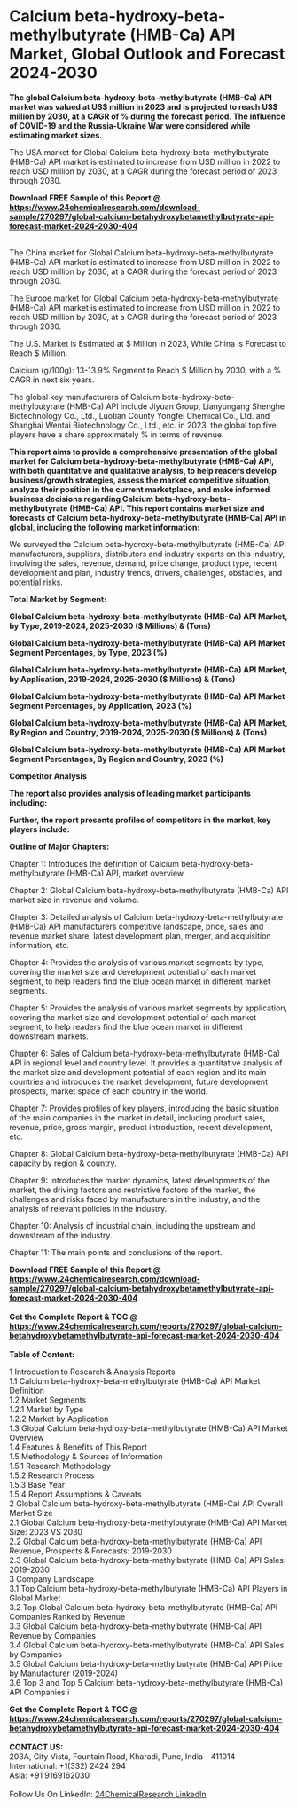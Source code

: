 <h1>Calcium beta-hydroxy-beta-methylbutyrate (HMB-Ca) API Market, Global Outlook and Forecast 2024-2030</h1><p><strong>The global Calcium beta-hydroxy-beta-methylbutyrate (HMB-Ca) API market was valued at US$ million in 2023 and is projected to reach US$ million by 2030, at a CAGR of % during the forecast period. The influence of COVID-19 and the Russia-Ukraine War were considered while estimating market sizes.</strong></p><p>
</p><p>The USA market for Global Calcium beta-hydroxy-beta-methylbutyrate (HMB-Ca) API market is estimated to increase from USD million in 2022 to reach USD million by 2030, at a CAGR during the forecast period of 2023 through 2030.</p><div><b>Download FREE Sample of this Report @ 
            <a href="https://www.24chemicalresearch.com/download-sample/270297/global-calcium-betahydroxybetamethylbutyrate-api-forecast-market-2024-2030-404">
            https://www.24chemicalresearch.com/download-sample/270297/global-calcium-betahydroxybetamethylbutyrate-api-forecast-market-2024-2030-404</a></b></div><br><p>
</p><p>The China market for Global Calcium beta-hydroxy-beta-methylbutyrate (HMB-Ca) API market is estimated to increase from USD million in 2022 to reach USD million by 2030, at a CAGR during the forecast period of 2023 through 2030.</p><p>
</p><p>The Europe market for Global Calcium beta-hydroxy-beta-methylbutyrate (HMB-Ca) API market is estimated to increase from USD million in 2022 to reach USD million by 2030, at a CAGR during the forecast period of 2023 through 2030.</p><p>
</p><p>The U.S. Market is Estimated at $ Million in 2023, While China is Forecast to Reach $ Million.</p><p>
Calcium (g/100g): 13-13.9% Segment to Reach $ Million by 2030, with a % CAGR in next six years.</p><p>
The global key manufacturers of Calcium beta-hydroxy-beta-methylbutyrate (HMB-Ca) API include Jiyuan Group, Lianyungang Shenghe Biotechnology Co., Ltd., Luotian County Yongfei Chemical Co., Ltd. and Shanghai Wentai Biotechnology Co., Ltd., etc. in 2023, the global top five players have a share approximately % in terms of revenue.</p><p>
<strong>This report aims to provide a comprehensive presentation of the global market for Calcium beta-hydroxy-beta-methylbutyrate (HMB-Ca) API, with both quantitative and qualitative analysis, to help readers develop business/growth strategies, assess the market competitive situation, analyze their position in the current marketplace, and make informed business decisions regarding Calcium beta-hydroxy-beta-methylbutyrate (HMB-Ca) API. This report contains market size and forecasts of Calcium beta-hydroxy-beta-methylbutyrate (HMB-Ca) API in global, including the following market information:</strong></p><p>
</p><p>
</p><p>We surveyed the Calcium beta-hydroxy-beta-methylbutyrate (HMB-Ca) API manufacturers, suppliers, distributors and industry experts on this industry, involving the sales, revenue, demand, price change, product type, recent development and plan, industry trends, drivers, challenges, obstacles, and potential risks.</p><p>
<strong>Total Market by Segment:</strong></p><p>
<strong>Global Calcium beta-hydroxy-beta-methylbutyrate (HMB-Ca) API Market, by Type, 2019-2024, 2025-2030 ($ Millions) &amp; (Tons)</strong></p><p>
<strong>Global Calcium beta-hydroxy-beta-methylbutyrate (HMB-Ca) API Market Segment Percentages, by Type, 2023 (%)</strong></p><p>
</p><p>
<strong>Global Calcium beta-hydroxy-beta-methylbutyrate (HMB-Ca) API Market, by Application, 2019-2024, 2025-2030 ($ Millions) &amp; (Tons)</strong></p><p>
<strong>Global Calcium beta-hydroxy-beta-methylbutyrate (HMB-Ca) API Market Segment Percentages, by Application, 2023 (%)</strong></p><p>
</p><p>
<strong>Global Calcium beta-hydroxy-beta-methylbutyrate (HMB-Ca) API Market, By Region and Country, 2019-2024, 2025-2030 ($ Millions) &amp; (Tons)</strong></p><p>
<strong>Global Calcium beta-hydroxy-beta-methylbutyrate (HMB-Ca) API Market Segment Percentages, By Region and Country, 2023 (%)</strong></p><p>
</p><p>
<strong>Competitor Analysis</strong></p><p>
<strong>The report also provides analysis of leading market participants including:</strong></p><p>
</p><p>
<strong>Further, the report presents profiles of competitors in the market, key players include:</strong></p><p>
</p><p>
<strong>Outline of Major Chapters:</strong></p><p>
</p><p>Chapter 1: Introduces the definition of Calcium beta-hydroxy-beta-methylbutyrate (HMB-Ca) API, market overview.</p><p>
Chapter 2: Global Calcium beta-hydroxy-beta-methylbutyrate (HMB-Ca) API market size in revenue and volume.</p><p>
Chapter 3: Detailed analysis of Calcium beta-hydroxy-beta-methylbutyrate (HMB-Ca) API manufacturers competitive landscape, price, sales and revenue market share, latest development plan, merger, and acquisition information, etc.</p><p>
Chapter 4: Provides the analysis of various market segments by type, covering the market size and development potential of each market segment, to help readers find the blue ocean market in different market segments.</p><p>
Chapter 5: Provides the analysis of various market segments by application, covering the market size and development potential of each market segment, to help readers find the blue ocean market in different downstream markets.</p><p>
Chapter 6: Sales of Calcium beta-hydroxy-beta-methylbutyrate (HMB-Ca) API in regional level and country level. It provides a quantitative analysis of the market size and development potential of each region and its main countries and introduces the market development, future development prospects, market space of each country in the world.</p><p>
Chapter 7: Provides profiles of key players, introducing the basic situation of the main companies in the market in detail, including product sales, revenue, price, gross margin, product introduction, recent development, etc.</p><p>
Chapter 8: Global Calcium beta-hydroxy-beta-methylbutyrate (HMB-Ca) API capacity by region &amp; country.</p><p>
Chapter 9: Introduces the market dynamics, latest developments of the market, the driving factors and restrictive factors of the market, the challenges and risks faced by manufacturers in the industry, and the analysis of relevant policies in the industry.</p><p>
Chapter 10: Analysis of industrial chain, including the upstream and downstream of the industry.</p><p>
Chapter 11: The main points and conclusions of the report.</p><div><b>Download FREE Sample of this Report @ 
            <a href="https://www.24chemicalresearch.com/download-sample/270297/global-calcium-betahydroxybetamethylbutyrate-api-forecast-market-2024-2030-404">
            https://www.24chemicalresearch.com/download-sample/270297/global-calcium-betahydroxybetamethylbutyrate-api-forecast-market-2024-2030-404</a></b></div><br><div><b>Get the Complete Report & TOC @ 
            <a href="https://www.24chemicalresearch.com/reports/270297/global-calcium-betahydroxybetamethylbutyrate-api-forecast-market-2024-2030-404">
            https://www.24chemicalresearch.com/reports/270297/global-calcium-betahydroxybetamethylbutyrate-api-forecast-market-2024-2030-404</a></b></div><br>
            <b>Table of Content:</b><p>1 Introduction to Research & Analysis Reports<br />
    1.1 Calcium beta-hydroxy-beta-methylbutyrate (HMB-Ca) API Market Definition<br />
    1.2 Market Segments<br />
        1.2.1 Market by Type<br />
        1.2.2 Market by Application<br />
    1.3 Global Calcium beta-hydroxy-beta-methylbutyrate (HMB-Ca) API Market Overview<br />
    1.4 Features & Benefits of This Report<br />
    1.5 Methodology & Sources of Information<br />
        1.5.1 Research Methodology<br />
        1.5.2 Research Process<br />
        1.5.3 Base Year<br />
        1.5.4 Report Assumptions & Caveats<br />
2 Global Calcium beta-hydroxy-beta-methylbutyrate (HMB-Ca) API Overall Market Size<br />
    2.1 Global Calcium beta-hydroxy-beta-methylbutyrate (HMB-Ca) API Market Size: 2023 VS 2030<br />
    2.2 Global Calcium beta-hydroxy-beta-methylbutyrate (HMB-Ca) API Revenue, Prospects & Forecasts: 2019-2030<br />
    2.3 Global Calcium beta-hydroxy-beta-methylbutyrate (HMB-Ca) API Sales: 2019-2030<br />
3 Company Landscape<br />
    3.1 Top Calcium beta-hydroxy-beta-methylbutyrate (HMB-Ca) API Players in Global Market<br />
    3.2 Top Global Calcium beta-hydroxy-beta-methylbutyrate (HMB-Ca) API Companies Ranked by Revenue<br />
    3.3 Global Calcium beta-hydroxy-beta-methylbutyrate (HMB-Ca) API Revenue by Companies<br />
    3.4 Global Calcium beta-hydroxy-beta-methylbutyrate (HMB-Ca) API Sales by Companies<br />
    3.5 Global Calcium beta-hydroxy-beta-methylbutyrate (HMB-Ca) API Price by Manufacturer (2019-2024)<br />
    3.6 Top 3 and Top 5 Calcium beta-hydroxy-beta-methylbutyrate (HMB-Ca) API Companies i</p><div><b>Get the Complete Report & TOC @ 
            <a href="https://www.24chemicalresearch.com/reports/270297/global-calcium-betahydroxybetamethylbutyrate-api-forecast-market-2024-2030-404">
            https://www.24chemicalresearch.com/reports/270297/global-calcium-betahydroxybetamethylbutyrate-api-forecast-market-2024-2030-404</a></b></div><br><b>CONTACT US:</b><br>
            203A, City Vista, Fountain Road, Kharadi, Pune, India - 411014<br>
            International: +1(332) 2424 294<br>
            Asia: +91 9169162030 <br><br>
            Follow Us On LinkedIn: <a href="https://www.linkedin.com/company/24chemicalresearch/">24ChemicalResearch LinkedIn</a>